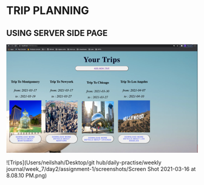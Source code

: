 # TRIP PLANNING 

## USING SERVER SIDE PAGE

![Trips](https://github.com/neilshah101/daily-practise/blob/main/weekly%20journal/week_7/day2/assignment-1/screenshots/Screen%20Shot%202021-03-16%20at%208.08.10%20PM.png)


![Trips](Users/neilshah/Desktop/git hub/daily-practise/weekly journal/week_7/day2/assignment-1/screenshots/Screen Shot 2021-03-16 at 8.08.10 PM.png)

